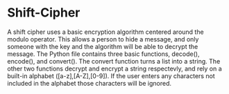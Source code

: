 # Shift-Cipher
A shift cipher uses a basic encryption algorithm centered around the modulo operator. This allows a person to hide a message, and only someone with the key and the algorithm will be able to decrypt the message.
The Python file contains three basic functions, decode(), encode(), and convert(). The convert function turns a list into a string. The other two functions decrypt and encrypt a string respectevly, and rely on a built-in alphabet ([a-z],[A-Z],[0-9]). If the user enters any characters not included in the alphabet those characters will be ignored.
